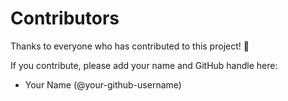 # Contributors

Thanks to everyone who has contributed to this project! 🎉

If you contribute, please add your name and GitHub handle here:

- Your Name (@your-github-username)

